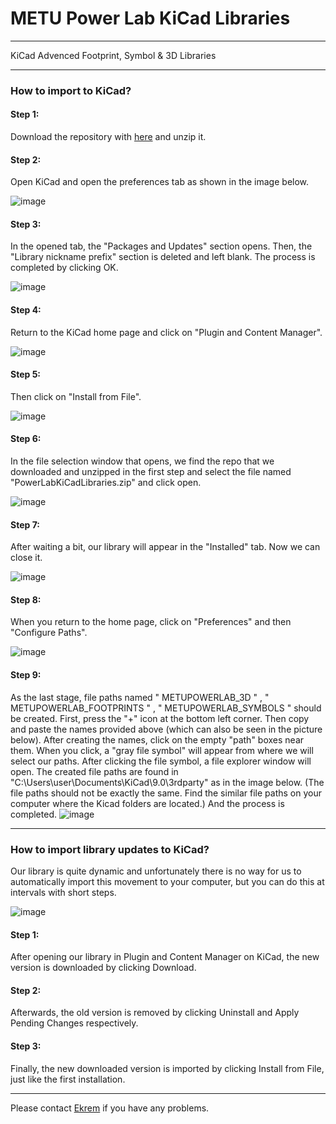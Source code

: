 # METU Power Lab KiCad Libraries

---
KiCad Advenced Footprint, Symbol & 3D Libraries

---
### How to import to KiCad?

#### Step 1:

Download the repository with [here](https://github.com/odtu/PowerLabKiCadLibraries/archive/refs/heads/main.zip) and unzip it.

#### Step 2:

Open KiCad and open the preferences tab as shown in the image below.

![image](/assets/step2.png)

#### Step 3:

In the opened tab, the "Packages and Updates" section opens. Then, the "Library nickname prefix" section is deleted and left blank. The process is completed by clicking OK.

![image](/assets/step3.png)

#### Step 4:

Return to the KiCad home page and click on "Plugin and Content Manager".

![image](/assets/step4.png)

#### Step 5:

Then click on "Install from File".

![image](/assets/step5.png)

#### Step 6:

In the file selection window that opens, we find the repo that we downloaded and unzipped in the first step and select the file named "PowerLabKiCadLibraries.zip" and click open.

![image](/assets/step6.png)

#### Step 7:

After waiting a bit, our library will appear in the "Installed" tab. Now we can close it.

![image](/assets/step7.png)

#### Step 8:

When you return to the home page, click on "Preferences" and then "Configure Paths".

![image](/assets/step8.png)

#### Step 9:

As the last stage, file paths named " METUPOWERLAB_3D " ,  " METUPOWERLAB_FOOTPRINTS " ,  " METUPOWERLAB_SYMBOLS " should be created. First, press the "+" icon at the bottom left corner. Then copy and paste the names provided above (which can also be seen in the picture below). After creating the names, click on the empty "path" boxes near them. When you click, a "gray file symbol" will appear from where we will select our paths. After clicking the file symbol, a file explorer window will open. The created file paths are found in "C:\Users\user\Documents\KiCad\9.0\3rdparty" as in the image below. (The file paths should not be exactly the same. Find the similar file paths on your computer where the Kicad folders are located.) And the process is completed.
![image](/assets/step9.png)

---

### How to import library updates to KiCad?

Our library is quite dynamic and unfortunately there is no way for us to automatically import this movement to your computer, but you can do this at intervals with short steps.

![image](/assets/update.png)

#### Step 1:

After opening our library in Plugin and Content Manager on KiCad, the new version is downloaded by clicking Download.

#### Step 2:

Afterwards, the old version is removed by clicking Uninstall and Apply Pending Changes respectively.

#### Step 3:

Finally, the new downloaded version is imported by clicking Install from File, just like the first installation.

---

Please contact [Ekrem](https://github.com/ekremturanfirat) if you have any problems.